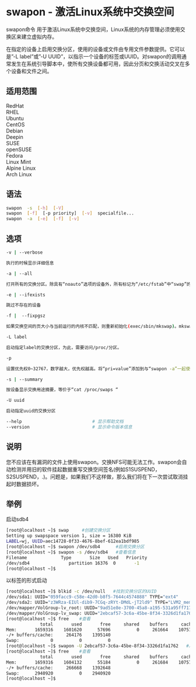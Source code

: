 # swapon - 激活Linux系统中交换空间
swapon命令 用于激活Linux系统中交换空间，Linux系统的内存管理必须使用交换区来建立虚拟内存。

在指定的设备上启用交换分区，使用的设备或文件由专用文件参数提供。它可以是”-L label”或”-U UUID”，以指示一个设备的标签或UUID。对swapon的调用通常发生在系统引导脚本中，使所有交换设备都可用，因此分页和交换活动交叉在多个设备和文件之间。

## 适用范围

<!-- <div class="svg linux">Linux</div> -->
<div class="svg redhat">RedHat</div>
<div class="svg rhel">RHEL</div>
<div class="svg ubuntu">Ubuntu</div>
<div class="svg centos">CentOS</div>
<div class="svg debian">Debian</div>
<div class="svg deepin">Deepin</div>
<div class="svg suse">SUSE</div>
<div class="svg opensuse">openSUSE</div>
<div class="svg fedora">Fedora</div>
<div class="svg linuxmint">Linux Mint</div>
<!-- <div class="svg mxlinux">MX Linux</div> -->
<div class="svg alpinelinux">Alpine Linux</div>
<div class="svg archlinux">Arch Linux</div>

## 语法

``` bash
swapon  -s  [-h]  [-V]
swapon  [-f]  [-p priority]  [-v]  specialfile...
swapon  -a  [-e]  [-f]  [-v]
```

## 选项

``` bash
-v | --verbose

执行的时候显示详细信息

-a | --all

打开所有的交换分区。除具有“noauto”选项的设备外，所有标记为“/etc/fstab”中“swap”的设备都是可用的。已经用作交换的设备将被悄悄跳过。

-e | --ifexists

跳过不存在的设备

-f |  --fixpgsz

如果交换空间的页大小与当前运行的内核不匹配，则重新初始化(exec/sbin/mkswap)。mkswap(2)初始化整个设备，不检查是否存在错误块。

-L label

启动指定label的交换分区，为此，需要访问/proc/分区。

-p

设置优先权0~32767，数字越大，优先权越高。将“pri=value”添加到与“swapon -a”一起使用的“/etc/fstab”选项字段中。

-s | --summary

按设备显示交换用途摘要，等价于“cat /proc/swaps “

-U uuid

启动指定uuid的交换分区

--help                           # 显示帮助文档
--version                        # 显示命令版本信息
```
## 说明
您不应该在有漏洞的文件上使用swapon。交换NFS可能无法工作。swapon会自动检测并用旧的软件挂起数据重写交换空间签名(例如S1SUSPEND，S2SUSPEND，.)。问题是，如果我们不这样做，那么我们将在下一次尝试取消挂起时数据损坏。
## 举例
启动sdb4
``` bash
[root@localhost ~]$ swap     #创建交换分区
Setting up swapspace version 1, size = 16380 KiB
LABEL=wj, UUID=aec14728-0f33-4676-8bef-612ea1bdf985
[root@localhost ~]$ swapon /dev/sdb4      #启用交换分区
[root@localhost ~]$ swapon -s /dev/sdb4   #查看信息
Filename             Type       Size   Used   Priority
/dev/sdb4               partition 16376  0       -1
[root@localhost ~]$
```
以标签的形式启动
``` bash
[root@localhost ~]$ blkid -c /dev/null   #找到交换分区的UUID
/dev/sda1: UUID="059facc9-c58e-42d0-b8f5-7644c4574888" TYPE="ext4"
/dev/sda2: UUID="z3WRza-EIUl-dib9-7CGq-zRYt-DMdL-jT2ld9" TYPE="LVM2_member"
/dev/mapper/VolGroup-lv_root: UUID="9ad51e8e-3700-45a8-a195-531a95ff717d" TYPE="ext4"
/dev/mapper/VolGroup-lv_swap: UUID="2ebcaf57-3c6a-45be-8f34-3326d1fa1762" TYPE="swap" 
[root@localhost ~]$ free    #查看
             total       used       free     shared    buffers     cached
Mem:       1659316    1601620      57696          0     261664    1075780
-/+ buffers/cache:     264176    1395140
Swap:            0          0          0
[root@localhost ~]$ swapon -U 2ebcaf57-3c6a-45be-8f34-3326d1fa1762   #启动交换分区
[root@localhost ~]$ free    #查看
             total       used       free     shared    buffers     cached
Mem:       1659316    1604132      55184          0     261684    1075780
-/+ buffers/cache:     266668    1392648
Swap:      2940920          0    2940920
[root@localhost ~]$  
```
